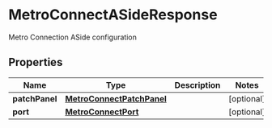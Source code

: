 

# MetroConnectASideResponse

Metro Connection ASide configuration

## Properties

| Name | Type | Description | Notes |
|------------ | ------------- | ------------- | -------------|
|**patchPanel** | [**MetroConnectPatchPanel**](MetroConnectPatchPanel.md) |  |  [optional] |
|**port** | [**MetroConnectPort**](MetroConnectPort.md) |  |  [optional] |



